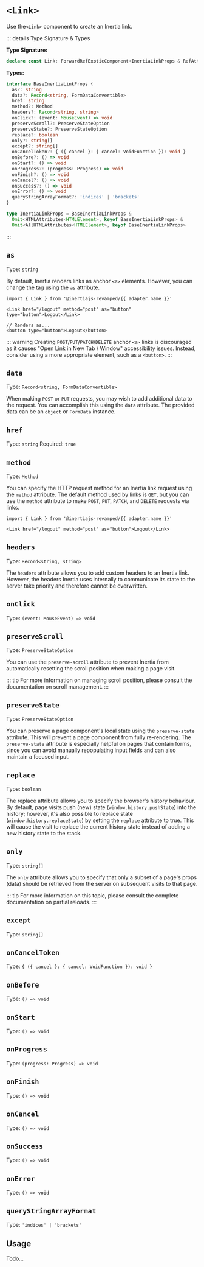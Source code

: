 <script setup lang="ts">
import { useRoute } from 'vitepress'
import { useIntegration } from '@/theme/composables/useIntegrations'

const route = useRoute()
const urlParts = route.path.slice(1).split('/')
const adapter = useIntegration(urlParts[1])
</script>

# `<Link>` <Badge type="tip" text="component" />

Use the`<Link>` component to create an Inertia link.

::: details Type Signature & Types

**Type Signature:**

```typescript
declare const Link: ForwardRefExoticComponent<InertiaLinkProps & RefAttributes<unknown>>
```

**Types:**

```typescript
interface BaseInertiaLinkProps {
  as?: string
  data?: Record<string, FormDataConvertible>
  href: string
  method?: Method
  headers?: Record<string, string>
  onClick?: (event: MouseEvent) => void
  preserveScroll?: PreserveStateOption
  preserveState?: PreserveStateOption
  replace?: boolean
  only?: string[]
  except?: string[]
  onCancelToken?: { ({ cancel }: { cancel: VoidFunction }): void }
  onBefore?: () => void
  onStart?: () => void
  onProgress?: (progress: Progress) => void
  onFinish?: () => void
  onCancel?: () => void
  onSuccess?: () => void
  onError?: () => void
  queryStringArrayFormat?: 'indices' | 'brackets'
}

type InertiaLinkProps = BaseInertiaLinkProps &
  Omit<HTMLAttributes<HTMLElement>, keyof BaseInertiaLinkProps> &
  Omit<AllHTMLAttributes<HTMLElement>, keyof BaseInertiaLinkProps>
```

:::

## `as`

Type: `string`

By default, Inertia renders links as anchor `<a>` elements. However, you can change the tag using the `as` attribute.

```tsx-vue
import { Link } from '@inertiajs-revamped/{{ adapter.name }}'

<Link href="/logout" method="post" as="button" type="button">Logout</Link>

// Renders as...
<button type="button">Logout</button>
```

::: warning
Creating `POST`/`PUT`/`PATCH`/`DELETE` anchor `<a>` links is discouraged as it causes "Open Link in New Tab / Window" accessibility issues. Instead, consider using a more appropriate element, such as a `<button>`.
:::

## `data`

Type: `Record<string, FormDataConvertible>`

When making `POST` or `PUT` requests, you may wish to add additional data to the request. You can accomplish this using the `data` attribute. The provided data can be an `object` or `FormData` instance.

<AdapterWrapper :adapter="adapter.name">
  <template #preact>

```tsx
import { Link } from '@inertiajs-revamped/preact'

<Link href="/endpoint" method="post" data={{ foo: bar }}>Save</Link>
```

  </template>
  <template #react>

```tsx
import { Link } from '@inertiajs-revamped/react'

<Link href="/endpoint" method="post" data={{ foo: bar }}>Save</Link>
```

  </template>
  <template #vue>

```vue
<script setup lang="ts">
import { Link } from '@inertiajs-revamped/vue'
</script>

<template>
  <Link href="/endpoint" method="post" :data="{ foo: bar }">Save</Link>
</template>
```

  </template>
</AdapterWrapper>

## `href`

Type: `string`
Required: `true`

## `method`

Type: `Method`

You can specify the HTTP request method for an Inertia link request using the `method` attribute. The default method used by links is `GET`, but you can use the `method` attribute to make `POST`, `PUT`, `PATCH`, and `DELETE` requests via links.

```tsx-vue
import { Link } from '@inertiajs-revamped/{{ adapter.name }}'

<Link href="/logout" method="post" as="button">Logout</Link>
```

## `headers`

Type: `Record<string, string>`

The `headers` attribute allows you to add custom headers to an Inertia link. However, the headers Inertia uses internally to communicate its state to the server take priority and therefore cannot be overwritten.

<AdapterWrapper :adapter="adapter.name">
  <template #preact>

```tsx
import { Link } from '@inertiajs-revamped/preact'

<Link href="/endpoint" headers={{ foo: bar }}>Save</Link>
```

  </template>
  <template #react>

```tsx
import { Link } from '@inertiajs-revamped/react'

<Link href="/endpoint" headers={{ foo: bar }}>Save</Link>
```

  </template>
  <template #vue>

```vue
<script setup lang="ts">
import { Link } from '@inertiajs-revamped/vue'
</script>

<template>
  <Link href="/endpoint" :headers="{ foo: bar }">Save</Link>
</template>
```

  </template>
</AdapterWrapper>

## `onClick`

Type: `(event: MouseEvent) => void`

## `preserveScroll`

Type: `PreserveStateOption`

You can use the `preserve-scroll` attribute to prevent Inertia from automatically resetting the scroll position when making a page visit.

<AdapterWrapper :adapter="adapter.name">
  <template #preact>

```tsx
import { Link } from '@inertiajs-revamped/preact'

<Link preserveScroll href="/">Home</Link>
```

  </template>
  <template #react>

```tsx
import { Link } from '@inertiajs-revamped/react'

<Link preserveScroll href="/">Home</Link>
```

  </template>
  <template #vue>

```vue
<script setup lang="ts">
import { Link } from '@inertiajs-revamped/vue'
</script>

<template>
  <Link href="/" preserve-scroll>Home</Link>
</template>
```

  </template>
</AdapterWrapper>

::: tip
For more information on managing scroll position, please consult the documentation on scroll management.
:::

## `preserveState`

Type: `PreserveStateOption`

You can preserve a page component's local state using the `preserve-state` attribute. This will prevent a page component from fully re-rendering. The `preserve-state` attribute is especially helpful on pages that contain forms, since you can avoid manually repopulating input fields and can also maintain a focused input.

<AdapterWrapper :adapter="adapter.name">
  <template #preact>

```tsx
import { Link } from '@inertiajs-revamped/preact'

<input onChange={this.handleChange} value={query} />

<Link href="/search" data={query} preserveState>Search</Link>
```

  </template>
  <template #react>

```tsx
import { Link } from '@inertiajs-revamped/react'

<input onChange={this.handleChange} value={query} />

<Link href="/search" data={query} preserveState>Search</Link>
```

  </template>
  <template #vue>

```vue
<script setup lang="ts">
import { Link } from '@inertiajs-revamped/vue'
</script>

<template>
  <input v-model="query" type="text" />

  <Link href="/search" :data="{ query }" preserve-state>Search</Link>
</template>
```

  </template>
</AdapterWrapper>

## `replace`

Type: `boolean`

The replace attribute allows you to specify the browser's history behaviour. By default, page visits push (new) state (`window.history.pushState`) into the history; however, it's also possible to replace state (`window.history.replaceState`) by setting the `replace` attribute to true. This will cause the visit to replace the current history state instead of adding a new history state to the stack.

<AdapterWrapper :adapter="adapter.name">
  <template #preact>

```tsx
import { Link } from '@inertiajs-revamped/preact'

<Link replace href="/">Home</Link>
```

  </template>
  <template #react>

```tsx
import { Link } from '@inertiajs-revamped/react'

<Link replace href="/">Home</Link>
```

  </template>
  <template #vue>

```vue
<script setup lang="ts">
import { Link } from '@inertiajs-revamped/vue'
</script>

<template>
  <Link href="/" replace>Home</Link>
</template>
```

  </template>
</AdapterWrapper>

## `only`

Type: `string[]`

The `only` attribute allows you to specify that only a subset of a page's props (data) should be retrieved from the server on subsequent visits to that page.

<AdapterWrapper :adapter="adapter.name">
  <template #preact>

```tsx
import { Link } from '@inertiajs-revamped/preact'

<Link href="/users?active=true" only={['users']}>Show active</Link>
```

  </template>
  <template #react>

```tsx
import { Link } from '@inertiajs-revamped/react'

<Link href="/users?active=true" only={['users']}>Show active</Link>
```

  </template>
  <template #vue>

```vue
<script setup lang="ts">
import { Link } from '@inertiajs-revamped/vue'
</script>

<template>
  <Link href="/users?active=true" :only="['users']">Show active</Link>
</template>
```

  </template>
</AdapterWrapper>

::: tip
For more information on this topic, please consult the complete documentation on partial reloads.
:::

## `except`

Type: `string[]`

## `onCancelToken`

Type: `{ ({ cancel }: { cancel: VoidFunction }): void }`

## `onBefore`

Type: `() => void`

## `onStart`

Type: `() => void`

## `onProgress`

Type: `(progress: Progress) => void`

## `onFinish`

Type: `() => void`

## `onCancel`

Type: `() => void`

## `onSuccess`

Type: `() => void`

## `onError`

Type: `() => void`

## `queryStringArrayFormat`

Type: `'indices' | 'brackets'`

## Usage

Todo...
